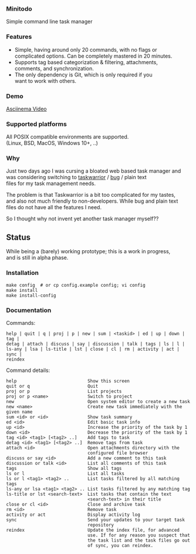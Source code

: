 ### Minitodo
Simple command line task manager

### Features
- Simple, having around only 20 commands, with no flags or  
  complicated options. Can be completely mastered in 20 minutes.
- Supports tag based categorization & filtering, attachments,  
  comments, and synchronization.
- The only dependency is Git, which is only required if you  
  want to work with others.

### Demo
[Asciinema Video](https://asciinema.org/a/mh3BCiHVr9AvC4cihMpw1WAL1)

### Supported platforms
All POSIX compatible environments are supported.  
(Linux, BSD, MacOS, Windows 10+, ..)

### Why

Just two days ago I was cursing a bloated web based task manager and  
was considering switching to [taskwarrior][1] / [bug][2] / plain text  
files  for my task management needs.

The problem is that Taskwarrior is a bit too complicated for my tastes,  
and also not much friendly to non-developers. While bug and plain text  
files do not have all the features I need.

So I thought why not invent yet another task manager myself??

## Status

While being a (barely) working prototype; this is a work in progress,  
and is still in alpha phase.

### Installation

    make config  # or cp config.example config; vi config
    make install
    make install-config

### Documentation

Commands:

    help | quit | q | proj | p | new | sum | <taskid> | ed | up | down | tag |
    detag | attach | discuss | say | discussion | talk | tags | ls | l |
    ls-any | lsa | ls-title | lst | close | cl | rm | activity | act | sync |
    reindex

Command details:

    help                           Show this screen
    quit or q                      Quit
    proj or p                      List projects
    proj or p <name>               Switch to project
    new                            Open system editor to create a new task
    new <name>                     Create new task immediately with the given name
    sum <id> or <id>               Show task summary
    ed <id>                        Edit basic task info
    up <id>                        Increase the priority of the task by 1
    down <id>                      Decrease the priority of the task by 1
    tag <id> <tag1> [<tag2> ..]    Add tags to task
    detag <id> <tag1> [<tag2> ..]  Remove tags from task
    attach <id>                    Open attachments directory with the
                                   configured file browser
    discuss or say <id>            Add a new comment to this task
    discussion or talk <id>        List all comments of this task
    tags                           Show all tags
    ls or l                        List all tasks
    ls or l <tag1> <tag2> ..       List tasks filtered by all matching tags
    ls-any or lsa <tag1> <tag2> .. List tasks filtered by any matching tag
    ls-title or lst <search-text>  List tasks that contain the text
                                   <search-text> in their title
    close or cl <id>               Close and archive task
    rm <id>                        Remove task
    activity or act                Display activity log
    sync                           Send your updates to your target task
                                   repository
    reindex                        Update the index file, for advanced
                                   use. If for any reason you suspect that
                                   the task list and the task files go out
                                   of sync, you can reindex.

[1]: https://taskwarrior.org/
[2]: https://github.com/driusan/bug
